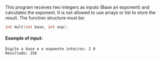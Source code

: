 This program receives two integers as inputs (Base an exponent) and calculates the exponent. It is not allowed to use arrays or list to store the result. The function structure must be:

```c
int mult(int base, int exp);
```
#### Example of input:
```
Digite a base e o expoente inteiros: 2 8
Resultado: 256
```